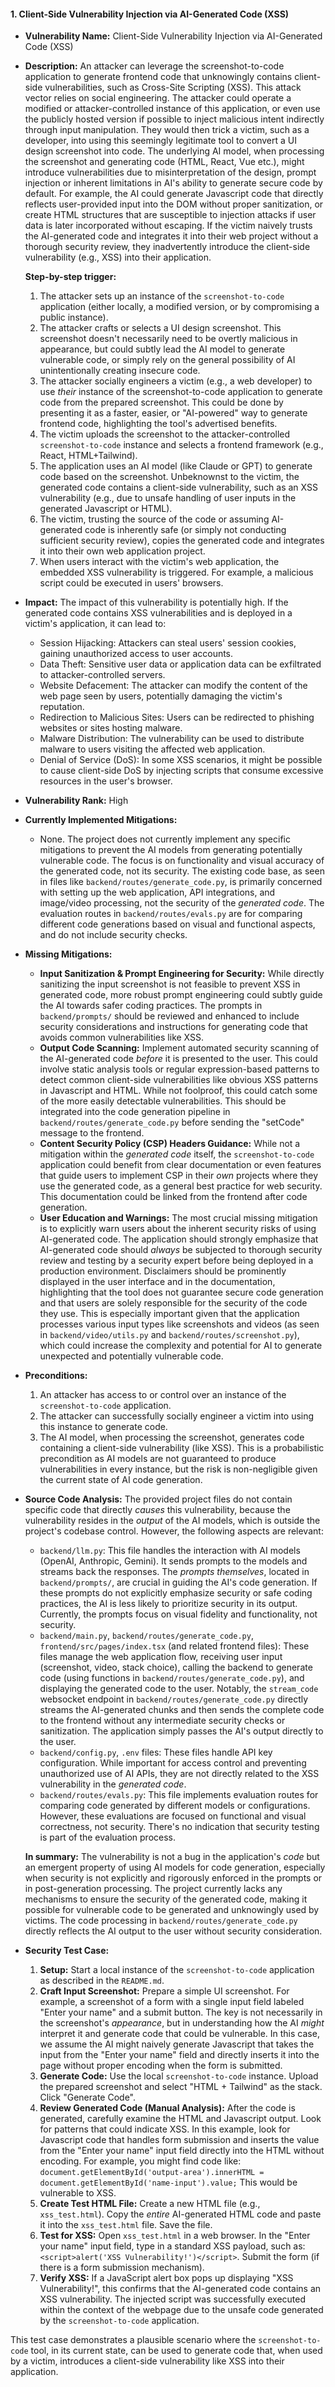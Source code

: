 #### 1. Client-Side Vulnerability Injection via AI-Generated Code (XSS)

*   **Vulnerability Name:** Client-Side Vulnerability Injection via AI-Generated Code (XSS)
*   **Description:**
    An attacker can leverage the screenshot-to-code application to generate frontend code that unknowingly contains client-side vulnerabilities, such as Cross-Site Scripting (XSS). This attack vector relies on social engineering. The attacker could operate a modified or attacker-controlled instance of this application, or even use the publicly hosted version if possible to inject malicious intent indirectly through input manipulation.  They would then trick a victim, such as a developer, into using this seemingly legitimate tool to convert a UI design screenshot into code.  The underlying AI model, when processing the screenshot and generating code (HTML, React, Vue etc.), might introduce vulnerabilities due to misinterpretation of the design, prompt injection or inherent limitations in AI's ability to generate secure code by default.  For example, the AI could generate Javascript code that directly reflects user-provided input into the DOM without proper sanitization, or create HTML structures that are susceptible to injection attacks if user data is later incorporated without escaping. If the victim naively trusts the AI-generated code and integrates it into their web project without a thorough security review, they inadvertently introduce the client-side vulnerability (e.g., XSS) into their application.

    **Step-by-step trigger:**
    1.  The attacker sets up an instance of the `screenshot-to-code` application (either locally, a modified version, or by compromising a public instance).
    2.  The attacker crafts or selects a UI design screenshot. This screenshot doesn't necessarily need to be overtly malicious in appearance, but could subtly lead the AI model to generate vulnerable code, or simply rely on the general possibility of AI unintentionally creating insecure code.
    3.  The attacker socially engineers a victim (e.g., a web developer) to use *their* instance of the screenshot-to-code application to generate code from the prepared screenshot. This could be done by presenting it as a faster, easier, or "AI-powered" way to generate frontend code, highlighting the tool's advertised benefits.
    4.  The victim uploads the screenshot to the attacker-controlled `screenshot-to-code` instance and selects a frontend framework (e.g., React, HTML+Tailwind).
    5.  The application uses an AI model (like Claude or GPT) to generate code based on the screenshot. Unbeknownst to the victim, the generated code contains a client-side vulnerability, such as an XSS vulnerability (e.g., due to unsafe handling of user inputs in the generated Javascript or HTML).
    6.  The victim, trusting the source of the code or assuming AI-generated code is inherently safe (or simply not conducting sufficient security review), copies the generated code and integrates it into their own web application project.
    7.  When users interact with the victim's web application, the embedded XSS vulnerability is triggered. For example, a malicious script could be executed in users' browsers.

*   **Impact:**
    The impact of this vulnerability is potentially high. If the generated code contains XSS vulnerabilities and is deployed in a victim's application, it can lead to:
    *   Session Hijacking: Attackers can steal users' session cookies, gaining unauthorized access to user accounts.
    *   Data Theft: Sensitive user data or application data can be exfiltrated to attacker-controlled servers.
    *   Website Defacement: The attacker can modify the content of the web page seen by users, potentially damaging the victim's reputation.
    *   Redirection to Malicious Sites: Users can be redirected to phishing websites or sites hosting malware.
    *   Malware Distribution: The vulnerability can be used to distribute malware to users visiting the affected web application.
    *   Denial of Service (DoS): In some XSS scenarios, it might be possible to cause client-side DoS by injecting scripts that consume excessive resources in the user's browser.

*   **Vulnerability Rank:** High
*   **Currently Implemented Mitigations:**
    *   None. The project does not currently implement any specific mitigations to prevent the AI models from generating potentially vulnerable code. The focus is on functionality and visual accuracy of the generated code, not its security. The existing code base, as seen in files like `backend/routes/generate_code.py`, is primarily concerned with setting up the web application, API integrations, and image/video processing, not the security of the *generated code*. The evaluation routes in `backend/routes/evals.py` are for comparing different code generations based on visual and functional aspects, and do not include security checks.
*   **Missing Mitigations:**
    *   **Input Sanitization & Prompt Engineering for Security:** While directly sanitizing the input screenshot is not feasible to prevent XSS in generated code, more robust prompt engineering could subtly guide the AI towards safer coding practices.  The prompts in `backend/prompts/` should be reviewed and enhanced to include security considerations and instructions for generating code that avoids common vulnerabilities like XSS.
    *   **Output Code Scanning:** Implement automated security scanning of the AI-generated code *before* it is presented to the user. This could involve static analysis tools or regular expression-based patterns to detect common client-side vulnerabilities like obvious XSS patterns in Javascript and HTML.  While not foolproof, this could catch some of the more easily detectable vulnerabilities. This should be integrated into the code generation pipeline in `backend/routes/generate_code.py` before sending the "setCode" message to the frontend.
    *   **Content Security Policy (CSP) Headers Guidance:** While not a mitigation within the *generated code* itself, the `screenshot-to-code` application could benefit from clear documentation or even features that guide users to implement CSP in their *own* projects where they use the generated code, as a general best practice for web security. This documentation could be linked from the frontend after code generation.
    *   **User Education and Warnings:** The most crucial missing mitigation is to explicitly warn users about the inherent security risks of using AI-generated code. The application should strongly emphasize that AI-generated code should *always* be subjected to thorough security review and testing by a security expert before being deployed in a production environment.  Disclaimers should be prominently displayed in the user interface and in the documentation, highlighting that the tool does not guarantee secure code generation and that users are solely responsible for the security of the code they use. This is especially important given that the application processes various input types like screenshots and videos (as seen in `backend/video/utils.py` and `backend/routes/screenshot.py`), which could increase the complexity and potential for AI to generate unexpected and potentially vulnerable code.

*   **Preconditions:**
    1.  An attacker has access to or control over an instance of the `screenshot-to-code` application.
    2.  The attacker can successfully socially engineer a victim into using this instance to generate code.
    3.  The AI model, when processing the screenshot, generates code containing a client-side vulnerability (like XSS). This is a probabilistic precondition as AI models are not guaranteed to produce vulnerabilities in every instance, but the risk is non-negligible given the current state of AI code generation.

*   **Source Code Analysis:**
    The provided project files do not contain specific code that directly *causes* this vulnerability, because the vulnerability resides in the *output* of the AI models, which is outside the project's codebase control. However, the following aspects are relevant:
    *   `backend/llm.py`: This file handles the interaction with AI models (OpenAI, Anthropic, Gemini). It sends prompts to the models and streams back the responses. The *prompts themselves*, located in `backend/prompts/`, are crucial in guiding the AI's code generation. If these prompts do not explicitly emphasize security or safe coding practices, the AI is less likely to prioritize security in its output.  Currently, the prompts focus on visual fidelity and functionality, not security.
    *   `backend/main.py`, `backend/routes/generate_code.py`, `frontend/src/pages/index.tsx` (and related frontend files): These files manage the web application flow, receiving user input (screenshot, video, stack choice), calling the backend to generate code (using functions in `backend/routes/generate_code.py`), and displaying the generated code to the user.  Notably, the `stream_code` websocket endpoint in `backend/routes/generate_code.py` directly streams the AI-generated chunks and then sends the complete code to the frontend without any intermediate security checks or sanitization. The application simply passes the AI's output directly to the user.
    *   `backend/config.py`, `.env` files: These files handle API key configuration. While important for access control and preventing unauthorized use of AI APIs, they are not directly related to the XSS vulnerability in the *generated code*.
    *   `backend/routes/evals.py`: This file implements evaluation routes for comparing code generated by different models or configurations. However, these evaluations are focused on functional and visual correctness, not security. There's no indication that security testing is part of the evaluation process.

    **In summary:** The vulnerability is not a bug in the application's *code* but an emergent property of using AI models for code generation, especially when security is not explicitly and rigorously enforced in the prompts or in post-generation processing. The project currently lacks any mechanisms to ensure the security of the generated code, making it possible for vulnerable code to be generated and unknowingly used by victims. The code processing in `backend/routes/generate_code.py` directly reflects the AI output to the user without security consideration.

*   **Security Test Case:**
    1.  **Setup:** Start a local instance of the `screenshot-to-code` application as described in the `README.md`.
    2.  **Craft Input Screenshot:** Prepare a simple UI screenshot. For example, a screenshot of a form with a single input field labeled "Enter your name" and a submit button.  The key is not necessarily in the screenshot's *appearance*, but in understanding how the AI *might* interpret it and generate code that could be vulnerable. In this case, we assume the AI might naively generate Javascript that takes the input from the "Enter your name" field and directly inserts it into the page without proper encoding when the form is submitted.
    3.  **Generate Code:** Use the local `screenshot-to-code` instance. Upload the prepared screenshot and select "HTML + Tailwind" as the stack. Click "Generate Code".
    4.  **Review Generated Code (Manual Analysis):** After the code is generated, carefully examine the HTML and Javascript output. Look for patterns that could indicate XSS. In this example, look for Javascript code that handles form submission and inserts the value from the "Enter your name" input field directly into the HTML without encoding. For example, you might find code like: `document.getElementById('output-area').innerHTML = document.getElementById('name-input').value;` This would be vulnerable to XSS.
    5.  **Create Test HTML File:** Create a new HTML file (e.g., `xss_test.html`). Copy the *entire* AI-generated HTML code and paste it into the `xss_test.html` file. Save the file.
    6.  **Test for XSS:** Open `xss_test.html` in a web browser. In the "Enter your name" input field, type in a standard XSS payload, such as: `<script>alert('XSS Vulnerability!')</script>`. Submit the form (if there is a form submission mechanism).
    7.  **Verify XSS:** If a JavaScript alert box pops up displaying "XSS Vulnerability!", this confirms that the AI-generated code contains an XSS vulnerability. The injected script was successfully executed within the context of the webpage due to the unsafe code generated by the `screenshot-to-code` application.

This test case demonstrates a plausible scenario where the `screenshot-to-code` tool, in its current state, can be used to generate code that, when used by a victim, introduces a client-side vulnerability like XSS into their application.
